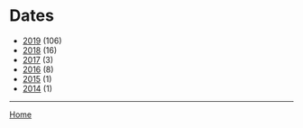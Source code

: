 # Dates

  * [2019](./2019/) (106)
  * [2018](./2018/) (16)
  * [2017](./2017/) (3)
  * [2016](./2016/) (8)
  * [2015](./2015/) (1)
  * [2014](./2014/) (1)

----

[Home](../)
